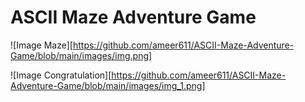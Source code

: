 # ASCII Maze Adventure Game

![Image Maze][https://github.com/ameer611/ASCII-Maze-Adventure-Game/blob/main/images/img.png]

![Image Congratulation][https://github.com/ameer611/ASCII-Maze-Adventure-Game/blob/main/images/img_1.png]
